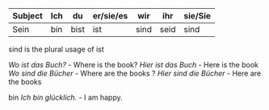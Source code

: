 |Subject|Ich|du|er/sie/es|wir|ihr|sie/Sie |
|-------|---|--|---------|---|----|--------|
|Sein |bin|bist|ist|sind|seid|sind|

sind is the plural usage of ist

_Wo ist das Buch?_ - Where is the book?
*Hier ist das Buch* - Here is the book
*Wo sind die Bücher* - Where are the books ?
*Hier sind die Bücher* - Here are the books

bin
_Ich bin glücklich._ - I am happy.
